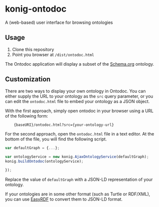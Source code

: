 # konig-ontodoc
A (web-based) user interface for browsing ontologies

## Usage

1. Clone this repository
2. Point you browser at `/dist/ontodoc.html`

The Ontodoc application will display a subset of the [Schema.org](http://schema.org/)
ontology.

## Customization

There are two ways to display your own ontology in Ontodoc.  You can either
supply the URL to your ontology as the `src` query parameter, or you can edit
the `ontodoc.html` file to embed your ontology as a JSON object.

With the first approach, simply open ontodoc in your browser using a URL of the following form:

```
	{baseURI}/ontodoc.html?src={your-ontology-url}
```

For the second approach, open the `ontodoc.html` file in a text editor. At the bottom of the
file, you will find the following script.

```javascript
var defaultGraph = {...};
			
var ontologyService = new konig.AjaxOntologyService(defaultGraph);
konig.buildOntodoc(ontologyService);

});
```

Replace the value of `defaultGraph`	with a JSON-LD representation of your ontology.

If your ontologies are in some other format (such as Turtle or RDF/XML), you can
use [EasyRDF](http://www.easyrdf.org/converter) to convert them to JSON-LD format.


